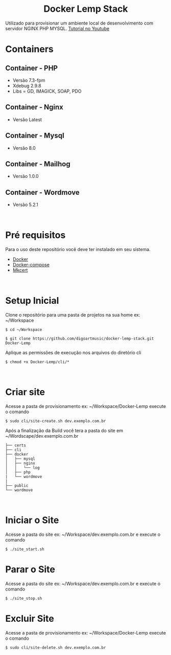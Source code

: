 <h1 align="center">Docker Lemp Stack</h1>

Utilizado para provisionar um ambiente local de desenvolvimento com servidor NGINX PHP MYSQL.
[Tutorial no Youtube](https://youtu.be/ZMP8dhkPiF0)

# Containers

## Container - PHP
- Versão 7.3-fpm
- Xdebug 2.9.8
- Libs = GD, IMAGICK, SOAP, PDO

## Container - Nginx
- Versão Latest

## Container - Mysql
- Versão 8.0

## Container - Mailhog
- Versão 1.0.0

## Container - Wordmove
- Versão 5.2.1

<br/>

# Pré requisitos 
<p> Para o uso deste repositório você deve ter instalado em seu sistema.</p>

- [Docker](https://www.docker.com/)
- [Docker-compose](https://github.com/docker/compose)
- [Mkcert](https://github.com/FiloSottile/mkcert)

<br/>

# Setup Inicial

<p>Clone o repositório para uma pasta de projetos na sua home ex: ~/Workspace</p>

```
$ cd ~/Workspace

$ git clone https://github.com/digoartmusic/docker-lemp-stack.git Docker-Lemp
```

<p>Aplique as permissões de execução nos arquivos do diretório cli</p>

```
$ chmod +x Docker-Lemp/cli/*
```

<br/>

# Criar site
<p>Acesse a pasta de provisionamento ex: ~/Workspace/Docker-Lemp execute o comando</p>

```
$ sudo cli/site-create.sh dev.exemplo.com.br
```

<p> Após a finalização da Build você tera a pasta do site em ~/Wordscape/dev.exemplo.com.br</p>

```
├── certs
├── cli
├── docker
│   ├── mysql
│   ├── nginx
│   │   └── log
│   ├── php
|   └── wordmove
|   
├── public
└── wordmove
```

<br/>

# Iniciar o Site
<p>Acesse a pasta do site ex: ~/Workspace/dev.exemplo.com.br e execute o comando</p>

```
$ ./site_start.sh
```

# Parar o Site
<p>Acesse a pasta do site ex: ~/Workspace/dev.exemplo.com.br e execute o comando</p>

```
$ ./site_stop.sh
```

# Excluir Site
<p>Acesse a pasta de provisionamento ex: ~/Workspace/Docker-Lemp execute o comando</p>

```
$ sudo cli/site-delete.sh dev.exemplo.com.br
```
